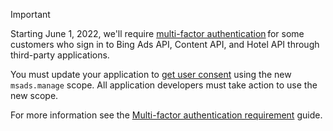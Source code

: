 > [!IMPORTANT]
> Starting June 1, 2022, we'll require [multi-factor authentication](../authentication-oauth-mfa.md) for some customers who sign in to Bing Ads API, Content API, and Hotel API through third-party applications.
>
> You must update your application to [get user consent](../authentication-oauth-consent.md) using the new ```msads.manage``` scope. All application developers must take action to use the new scope.
>
> For more information see the [Multi-factor authentication requirement](../authentication-oauth-mfa.md) guide.
